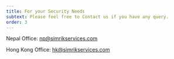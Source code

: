 ```yaml
---
title: For your Security Needs
subtext: Please feel free to Contact us if you have any query.
order: 3
---
```

Nepal Office: np@simrikservices.com

Hong Kong Office: hk@simrikservices.com